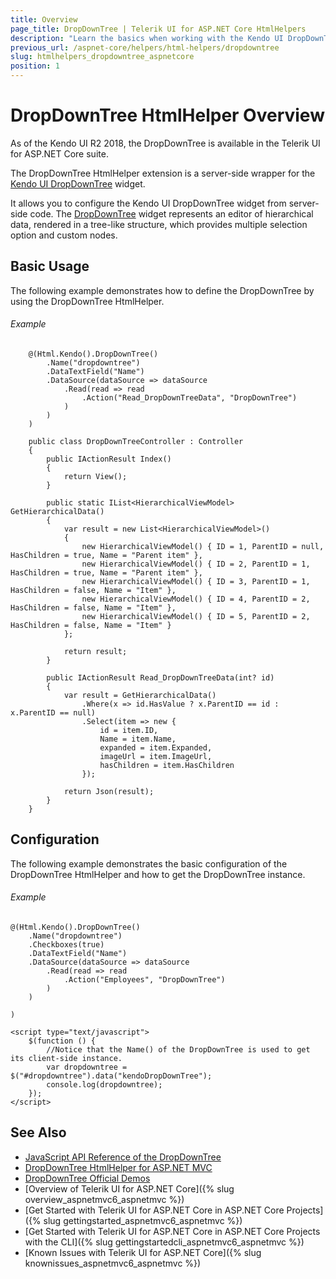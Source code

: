```yaml
---
title: Overview
page_title: DropDownTree | Telerik UI for ASP.NET Core HtmlHelpers
description: "Learn the basics when working with the Kendo UI DropDownTree HtmlHelper for ASP.NET Core (MVC 6 or ASP.NET Core MVC)."
previous_url: /aspnet-core/helpers/html-helpers/dropdowntree
slug: htmlhelpers_dropdowntree_aspnetcore
position: 1
---
```


# DropDownTree HtmlHelper Overview

As of the Kendo UI R2 2018, the DropDownTree is available in the Telerik UI for ASP.NET Core suite.

The DropDownTree HtmlHelper extension is a server-side wrapper for the [Kendo UI DropDownTree](http://demos.telerik.com/kendo-ui/dropdowntree/index) widget.

It allows you to configure the Kendo UI DropDownTree widget from server-side code. The [DropDownTree](http://docs.telerik.com/kendo-ui/controls/editors/dropdowntree/overview) widget represents an editor of hierarchical data, rendered in a tree-like structure, which provides multiple selection option and custom nodes.

## Basic Usage

The following example demonstrates how to define the DropDownTree by using the DropDownTree HtmlHelper.

###### Example

```Razor
    @(Html.Kendo().DropDownTree()
        .Name("dropdowntree")
        .DataTextField("Name")
        .DataSource(dataSource => dataSource
            .Read(read => read
                .Action("Read_DropDownTreeData", "DropDownTree")
            )
        )
    )
```
```Controller
    public class DropDownTreeController : Controller
    {
        public IActionResult Index()
        {
            return View();
        }

        public static IList<HierarchicalViewModel> GetHierarchicalData()
        {
            var result = new List<HierarchicalViewModel>()
            {
                new HierarchicalViewModel() { ID = 1, ParentID = null, HasChildren = true, Name = "Parent item" },
                new HierarchicalViewModel() { ID = 2, ParentID = 1, HasChildren = true, Name = "Parent item" },
                new HierarchicalViewModel() { ID = 3, ParentID = 1, HasChildren = false, Name = "Item" },
                new HierarchicalViewModel() { ID = 4, ParentID = 2, HasChildren = false, Name = "Item" },
                new HierarchicalViewModel() { ID = 5, ParentID = 2, HasChildren = false, Name = "Item" }
            };

            return result;
        }

        public IActionResult Read_DropDownTreeData(int? id)
        {
            var result = GetHierarchicalData()
                .Where(x => id.HasValue ? x.ParentID == id : x.ParentID == null)
                .Select(item => new {
                    id = item.ID,
                    Name = item.Name,
                    expanded = item.Expanded,
                    imageUrl = item.ImageUrl,
                    hasChildren = item.HasChildren
                });

            return Json(result);
        }
    }
```

## Configuration

The following example demonstrates the basic configuration of the DropDownTree HtmlHelper and how to get the DropDownTree instance.

###### Example

    @(Html.Kendo().DropDownTree()
        .Name("dropdowntree")
        .Checkboxes(true)
        .DataTextField("Name")
        .DataSource(dataSource => dataSource
            .Read(read => read
                .Action("Employees", "DropDownTree")
            )
        )

    )

    <script type="text/javascript">
        $(function () {
            //Notice that the Name() of the DropDownTree is used to get its client-side instance.
            var dropdowntree = $("#dropdowntree").data("kendoDropDownTree");
            console.log(dropdowntree);
        });
    </script>

## See Also

* [JavaScript API Reference of the DropDownTree](http://docs.telerik.com/kendo-ui/api/javascript/ui/dropdowntree)
* [DropDownTree HtmlHelper for ASP.NET MVC](http://docs.telerik.com/aspnet-mvc/helpers/dropdowntree/overview)
* [DropDownTree Official Demos](http://demos.telerik.com/aspnet-core/dropdowntree/index)
* [Overview of Telerik UI for ASP.NET Core]({% slug overview_aspnetmvc6_aspnetmvc %})
* [Get Started with Telerik UI for ASP.NET Core in ASP.NET Core Projects]({% slug gettingstarted_aspnetmvc6_aspnetmvc %})
* [Get Started with Telerik UI for ASP.NET Core in ASP.NET Core Projects with the CLI]({% slug gettingstartedcli_aspnetmvc6_aspnetmvc %})
* [Known Issues with Telerik UI for ASP.NET Core]({% slug knownissues_aspnetmvc6_aspnetmvc %})
